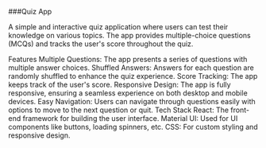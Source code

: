 ###Quiz App

A simple and interactive quiz application where users can test their knowledge on various topics. The app provides multiple-choice questions (MCQs) and tracks the user's score throughout the quiz.

Features
Multiple Questions: The app presents a series of questions with multiple answer choices.
Shuffled Answers: Answers for each question are randomly shuffled to enhance the quiz experience.
Score Tracking: The app keeps track of the user's score.
Responsive Design: The app is fully responsive, ensuring a seamless experience on both desktop and mobile devices.
Easy Navigation: Users can navigate through questions easily with options to move to the next question or quit.
Tech Stack
React: The front-end framework for building the user interface.
Material UI: Used for UI components like buttons, loading spinners, etc.
CSS: For custom styling and responsive design.
